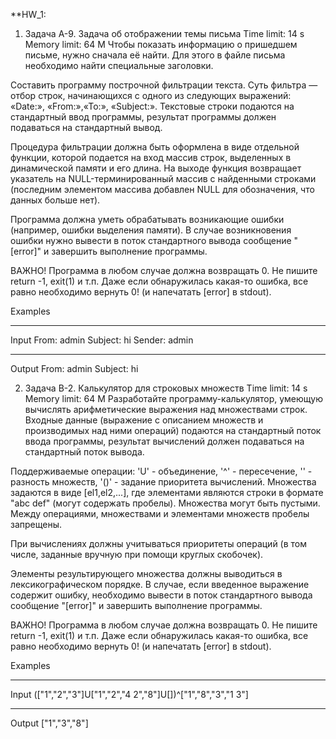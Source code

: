 **HW_1: 
1. Задача A-9. Задача об отображении темы письма
Time limit:	14 s
Memory limit:	64 M
Чтобы показать информацию о пришедшем письме, нужно сначала её найти. 
Для этого в файле письма необходимо найти специальные заголовки. 

Составить программу построчной фильтрации текста.
Суть фильтра — отбор строк, начинающихся с одного из следующих выражений: «Date:», «From:»,«To:», «Subject:».
Текстовые строки подаются на стандартный ввод программы, результат программы должен подаваться на стандартный вывод.

Процедура фильтрации должна быть оформлена в виде отдельной функции, которой подается на вход массив строк, выделенных в динамической памяти и его длина.
На выходе функция возвращает указатель на NULL-терминированный массив с найденными строками (последним элементом массива добавлен NULL для обозначения, что данных больше нет).

Программа должна уметь обрабатывать возникающие ошибки (например, ошибки выделения памяти). В случае возникновения ошибки нужно вывести в поток стандартного вывода сообщение "[error]" и завершить выполнение программы. 

ВАЖНО! Программа в любом случае должна возвращать 0. Не пишите return -1, exit(1) и т.п. Даже если обнаружилась какая-то ошибка, все равно необходимо вернуть 0! (и напечатать [error] в stdout).

Examples
________
Input
From: admin
Subject: hi
Sender: admin
________
Output
From: admin
Subject: hi

2. Задача B-2. Калькулятор для строковых множеств
Time limit:	14 s
Memory limit:	64 M
Разработайте программу-калькулятор, умеющую вычислять арифметические выражения над множествами строк.
Входные данные (выражение с описанием множеств и производимых над ними операций) подаются на стандартный поток ввода программы, результат вычислений должен подаваться на стандартный поток вывода. 

Поддерживаемые операции: 'U' - объединение, '^' - пересечение, '\' - разность множеств, '()' - задание приоритета вычислений.
Множества задаются в виде [el1,el2,...], где элементами являются строки в формате "abc def" (могут содержать пробелы).
Множества могут быть пустыми. Между операциями, множествами и элементами множеств пробелы запрещены.

При вычислениях должны учитываться приоритеты операций (в том числе, заданные вручную при помощи круглых скобочек).

Элементы результирующего множества должны выводиться в лексикографическом порядке.
В случае, если введенное выражение содержит ошибку, необходимо вывести в поток стандартного вывода сообщение "[error]" и завершить выполнение программы. 

ВАЖНО! Программа в любом случае должна возвращать 0. Не пишите return -1, exit(1) и т.п. Даже если обнаружилась какая-то ошибка, все равно необходимо вернуть 0! (и напечатать [error] в stdout).

Examples
________
Input
(["1","2","3"]U["1","2","4 2","8"]U[])^["1","8","3","1 3"]
________
Output
["1","3","8"]
